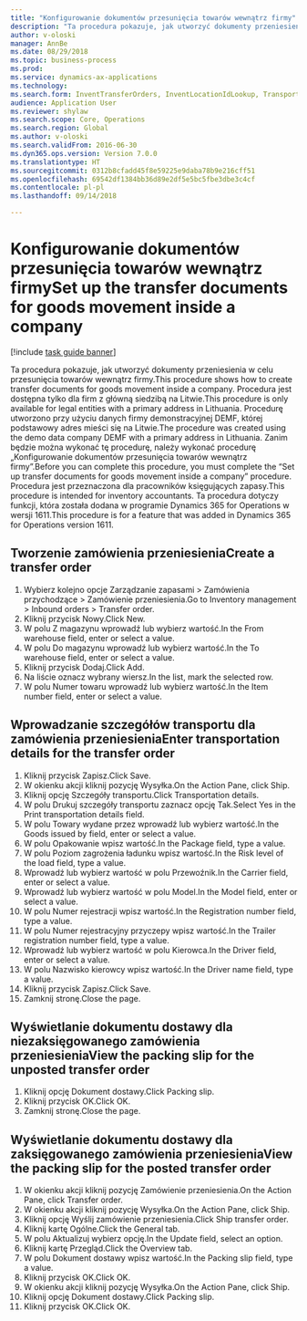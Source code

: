 ```yaml
--- 
title: "Konfigurowanie dokumentów przesunięcia towarów wewnątrz firmy"
description: "Ta procedura pokazuje, jak utworzyć dokumenty przeniesienia w celu przesunięcia towarów wewnątrz firmy."
author: v-oloski
manager: AnnBe
ms.date: 08/29/2018
ms.topic: business-process
ms.prod: 
ms.service: dynamics-ax-applications
ms.technology: 
ms.search.form: InventTransferOrders, InventLocationIdLookup, TransportationDocument, HcmWorkerLookUp, SrsReportViewerForm, InventTransferParmShip
audience: Application User
ms.reviewer: shylaw
ms.search.scope: Core, Operations
ms.search.region: Global
ms.author: v-oloski
ms.search.validFrom: 2016-06-30
ms.dyn365.ops.version: Version 7.0.0
ms.translationtype: HT
ms.sourcegitcommit: 0312b8cfadd45f8e59225e9daba78b9e216cff51
ms.openlocfilehash: 69542df1384bb36d89e2df5e5bc5fbe3dbe3c4cf
ms.contentlocale: pl-pl
ms.lasthandoff: 09/14/2018

---
```

# <a name="set-up-the-transfer-documents-for-goods-movement-inside-a-company"></a><span data-ttu-id="bf15b-103">Konfigurowanie dokumentów przesunięcia towarów wewnątrz firmy</span><span class="sxs-lookup"><span data-stu-id="bf15b-103">Set up the transfer documents for goods movement inside a company</span></span>

[!include [task guide banner](../../includes/task-guide-banner.md)]

<span data-ttu-id="bf15b-104">Ta procedura pokazuje, jak utworzyć dokumenty przeniesienia w celu przesunięcia towarów wewnątrz firmy.</span><span class="sxs-lookup"><span data-stu-id="bf15b-104">This procedure shows how to create transfer documents for goods movement inside a company.</span></span> <span data-ttu-id="bf15b-105">Procedura jest dostępna tylko dla firm z główną siedzibą na Litwie.</span><span class="sxs-lookup"><span data-stu-id="bf15b-105">This procedure is only available for legal entities with a primary address in Lithuania.</span></span> <span data-ttu-id="bf15b-106">Procedurę utworzono przy użyciu danych firmy demonstracyjnej DEMF, której podstawowy adres mieści się na Litwie.</span><span class="sxs-lookup"><span data-stu-id="bf15b-106">The procedure was created using the demo data company DEMF with a primary address in Lithuania.</span></span> <span data-ttu-id="bf15b-107">Zanim będzie można wykonać tę procedurę, należy wykonać procedurę „Konfigurowanie dokumentów przesunięcia towarów wewnątrz firmy”.</span><span class="sxs-lookup"><span data-stu-id="bf15b-107">Before you can complete this procedure, you must complete the “Set up transfer documents for goods movement inside a company” procedure.</span></span> <span data-ttu-id="bf15b-108">Procedura jest przeznaczona dla pracowników księgujących zapasy.</span><span class="sxs-lookup"><span data-stu-id="bf15b-108">This procedure is intended for inventory accountants.</span></span> <span data-ttu-id="bf15b-109">Ta procedura dotyczy funkcji, która została dodana w programie Dynamics 365 for Operations w wersji 1611.</span><span class="sxs-lookup"><span data-stu-id="bf15b-109">This procedure is for a feature that was added in Dynamics 365 for Operations version 1611.</span></span>


## <a name="create-a-transfer-order"></a><span data-ttu-id="bf15b-110">Tworzenie zamówienia przeniesienia</span><span class="sxs-lookup"><span data-stu-id="bf15b-110">Create a transfer order</span></span>
1. <span data-ttu-id="bf15b-111">Wybierz kolejno opcje Zarządzanie zapasami > Zamówienia przychodzące > Zamówienie przeniesienia.</span><span class="sxs-lookup"><span data-stu-id="bf15b-111">Go to Inventory management > Inbound orders > Transfer order.</span></span>
2. <span data-ttu-id="bf15b-112">Kliknij przycisk Nowy.</span><span class="sxs-lookup"><span data-stu-id="bf15b-112">Click New.</span></span>
3. <span data-ttu-id="bf15b-113">W polu Z magazynu wprowadź lub wybierz wartość.</span><span class="sxs-lookup"><span data-stu-id="bf15b-113">In the From warehouse field, enter or select a value.</span></span>
4. <span data-ttu-id="bf15b-114">W polu Do magazynu wprowadź lub wybierz wartość.</span><span class="sxs-lookup"><span data-stu-id="bf15b-114">In the To warehouse field, enter or select a value.</span></span>
5. <span data-ttu-id="bf15b-115">Kliknij przycisk Dodaj.</span><span class="sxs-lookup"><span data-stu-id="bf15b-115">Click Add.</span></span>
6. <span data-ttu-id="bf15b-116">Na liście oznacz wybrany wiersz.</span><span class="sxs-lookup"><span data-stu-id="bf15b-116">In the list, mark the selected row.</span></span>
7. <span data-ttu-id="bf15b-117">W polu Numer towaru wprowadź lub wybierz wartość.</span><span class="sxs-lookup"><span data-stu-id="bf15b-117">In the Item number field, enter or select a value.</span></span>

## <a name="enter-transportation-details-for-the-transfer-order"></a><span data-ttu-id="bf15b-118">Wprowadzanie szczegółów transportu dla zamówienia przeniesienia</span><span class="sxs-lookup"><span data-stu-id="bf15b-118">Enter transportation details for the transfer order</span></span>
1. <span data-ttu-id="bf15b-119">Kliknij przycisk Zapisz.</span><span class="sxs-lookup"><span data-stu-id="bf15b-119">Click Save.</span></span>
2. <span data-ttu-id="bf15b-120">W okienku akcji kliknij pozycję Wysyłka.</span><span class="sxs-lookup"><span data-stu-id="bf15b-120">On the Action Pane, click Ship.</span></span>
3. <span data-ttu-id="bf15b-121">Kliknij opcję Szczegóły transportu.</span><span class="sxs-lookup"><span data-stu-id="bf15b-121">Click Transportation details.</span></span>
4. <span data-ttu-id="bf15b-122">W polu Drukuj szczegóły transportu zaznacz opcję Tak.</span><span class="sxs-lookup"><span data-stu-id="bf15b-122">Select Yes in the Print transportation details field.</span></span>
5. <span data-ttu-id="bf15b-123">W polu Towary wydane przez wprowadź lub wybierz wartość.</span><span class="sxs-lookup"><span data-stu-id="bf15b-123">In the Goods issued by field, enter or select a value.</span></span>
6. <span data-ttu-id="bf15b-124">W polu Opakowanie wpisz wartość.</span><span class="sxs-lookup"><span data-stu-id="bf15b-124">In the Package field, type a value.</span></span>
7. <span data-ttu-id="bf15b-125">W polu Poziom zagrożenia ładunku wpisz wartość.</span><span class="sxs-lookup"><span data-stu-id="bf15b-125">In the Risk level of the load field, type a value.</span></span>
8. <span data-ttu-id="bf15b-126">Wprowadź lub wybierz wartość w polu Przewoźnik.</span><span class="sxs-lookup"><span data-stu-id="bf15b-126">In the Carrier field, enter or select a value.</span></span>
9. <span data-ttu-id="bf15b-127">Wprowadź lub wybierz wartość w polu Model.</span><span class="sxs-lookup"><span data-stu-id="bf15b-127">In the Model field, enter or select a value.</span></span>
10. <span data-ttu-id="bf15b-128">W polu Numer rejestracji wpisz wartość.</span><span class="sxs-lookup"><span data-stu-id="bf15b-128">In the Registration number field, type a value.</span></span>
11. <span data-ttu-id="bf15b-129">W polu Numer rejestracyjny przyczepy wpisz wartość.</span><span class="sxs-lookup"><span data-stu-id="bf15b-129">In the Trailer registration number field, type a value.</span></span>
12. <span data-ttu-id="bf15b-130">Wprowadź lub wybierz wartość w polu Kierowca.</span><span class="sxs-lookup"><span data-stu-id="bf15b-130">In the Driver field, enter or select a value.</span></span>
13. <span data-ttu-id="bf15b-131">W polu Nazwisko kierowcy wpisz wartość.</span><span class="sxs-lookup"><span data-stu-id="bf15b-131">In the Driver name field, type a value.</span></span>
14. <span data-ttu-id="bf15b-132">Kliknij przycisk Zapisz.</span><span class="sxs-lookup"><span data-stu-id="bf15b-132">Click Save.</span></span>
15. <span data-ttu-id="bf15b-133">Zamknij stronę.</span><span class="sxs-lookup"><span data-stu-id="bf15b-133">Close the page.</span></span>

## <a name="view-the-packing-slip-for-the-unposted-transfer-order"></a><span data-ttu-id="bf15b-134">Wyświetlanie dokumentu dostawy dla niezaksięgowanego zamówienia przeniesienia</span><span class="sxs-lookup"><span data-stu-id="bf15b-134">View the packing slip for the unposted transfer order</span></span>
1. <span data-ttu-id="bf15b-135">Kliknij opcję Dokument dostawy.</span><span class="sxs-lookup"><span data-stu-id="bf15b-135">Click Packing slip.</span></span>
2. <span data-ttu-id="bf15b-136">Kliknij przycisk OK.</span><span class="sxs-lookup"><span data-stu-id="bf15b-136">Click OK.</span></span>
3. <span data-ttu-id="bf15b-137">Zamknij stronę.</span><span class="sxs-lookup"><span data-stu-id="bf15b-137">Close the page.</span></span>

## <a name="view-the-packing-slip-for-the-posted-transfer-order"></a><span data-ttu-id="bf15b-138">Wyświetlanie dokumentu dostawy dla zaksięgowanego zamówienia przeniesienia</span><span class="sxs-lookup"><span data-stu-id="bf15b-138">View the packing slip for the posted transfer order</span></span>
1. <span data-ttu-id="bf15b-139">W okienku akcji kliknij pozycję Zamówienie przeniesienia.</span><span class="sxs-lookup"><span data-stu-id="bf15b-139">On the Action Pane, click Transfer order.</span></span>
2. <span data-ttu-id="bf15b-140">W okienku akcji kliknij pozycję Wysyłka.</span><span class="sxs-lookup"><span data-stu-id="bf15b-140">On the Action Pane, click Ship.</span></span>
3. <span data-ttu-id="bf15b-141">Kliknij opcję Wyślij zamówienie przeniesienia.</span><span class="sxs-lookup"><span data-stu-id="bf15b-141">Click Ship transfer order.</span></span>
4. <span data-ttu-id="bf15b-142">Kliknij kartę Ogólne.</span><span class="sxs-lookup"><span data-stu-id="bf15b-142">Click the General tab.</span></span>
5. <span data-ttu-id="bf15b-143">W polu Aktualizuj wybierz opcję.</span><span class="sxs-lookup"><span data-stu-id="bf15b-143">In the Update field, select an option.</span></span>
6. <span data-ttu-id="bf15b-144">Kliknij kartę Przegląd.</span><span class="sxs-lookup"><span data-stu-id="bf15b-144">Click the Overview tab.</span></span>
7. <span data-ttu-id="bf15b-145">W polu Dokument dostawy wpisz wartość.</span><span class="sxs-lookup"><span data-stu-id="bf15b-145">In the Packing slip field, type a value.</span></span>
8. <span data-ttu-id="bf15b-146">Kliknij przycisk OK.</span><span class="sxs-lookup"><span data-stu-id="bf15b-146">Click OK.</span></span>
9. <span data-ttu-id="bf15b-147">W okienku akcji kliknij pozycję Wysyłka.</span><span class="sxs-lookup"><span data-stu-id="bf15b-147">On the Action Pane, click Ship.</span></span>
10. <span data-ttu-id="bf15b-148">Kliknij opcję Dokument dostawy.</span><span class="sxs-lookup"><span data-stu-id="bf15b-148">Click Packing slip.</span></span>
11. <span data-ttu-id="bf15b-149">Kliknij przycisk OK.</span><span class="sxs-lookup"><span data-stu-id="bf15b-149">Click OK.</span></span>


